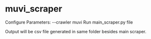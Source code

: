 # muvi_scraper

Configure Parameters: --crawler muvi
Run main_scraper.py file 

Output will be csv file generated in same folder besides main scraper.
